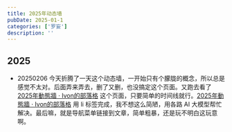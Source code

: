 ```yaml
---
title: 2025年动态墙
pubDate: 2025-01-1
categories: ['罗妄']
description: ''
---
```


## 2025

* 20250206
  今天折腾了一天这个动态墙，一开始只有个朦胧的概念，所以总是感觉不太对。后面弄来弄去，删了又删，也没搞定这个页面。又跑去看了 [2025年動態牆 · Ivon的部落格](https://ivonblog.com/posts/timeline-2025/) 这个页面，只要简单的时间线就行。[2025年動態牆 · Ivon的部落格](https://ivonblog.com/posts/timeline-2025/) 用 li 标签完成，我不想这么简陋，用各路 AI 大模型帮忙解决。最后嘛，就是导航菜单链接到文章，简单粗暴，还是玩不明白这玩意啊。

